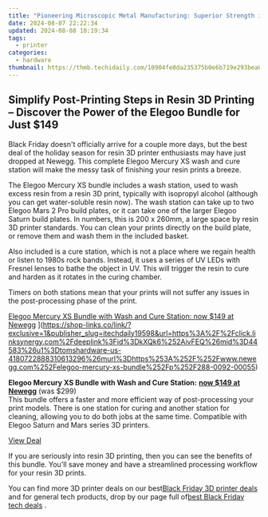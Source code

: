 ```yaml
---
title: "Pioneering Microscopic Metal Manufacturing: Superior Strength in Structures Tinier Than a Virus"
date: 2024-08-07 22:22:34
updated: 2024-08-08 10:19:34
tags:
  - printer
categories:
  - hardware
thumbnail: https://thmb.techidaily.com/10904fe0da235375b0e6b719e293bea0266e1856f2ee595facf2cbaa2815c2e6.jpg
---
```


## Simplify Post-Printing Steps in Resin 3D Printing – Discover the Power of the Elegoo Bundle for Just $149

Black Friday doesn't officially arrive for a couple more days, but the best deal of the holiday season for resin 3D printer enthusiasts may have just dropped at Newegg. This complete Elegoo Mercury XS wash and cure station will make the messy task of finishing your resin prints a breeze.

 The Elegoo Mercury XS bundle includes a wash station, used to wash excess resin from a resin 3D print, typically with isopropyl alcohol (although you can get water-soluble resin now). The wash station can take up to two Elegoo Mars 2 Pro build plates, or it can take one of the larger Elegoo Saturn build plates. In numbers, this is 200 x 260mm, a large space by resin 3D printer standards. You can clean your prints directly on the build plate, or remove them and wash them in the included basket.

 Also included is a cure station, which is not a place where we regain health or listen to 1980s rock bands. Instead, it uses a series of UV LEDs with Fresnel lenses to bathe the object in UV. This will trigger the resin to cure and harden as it rotates in the curing chamber.

 Timers on both stations mean that your prints will not suffer any issues in the post-processing phase of the print.

[Elegoo Mercury XS Bundle with Wash and Cure Station:&nbsp;now $149 at Newegg](https://cdn.mos.cms.futurecdn.net/EGkXXSGTDJaAQi9Ype43cc-200-100.jpg "Elegoo Mercury XS Bundle with Wash and Cure Station:&nbsp;now $149 at Newegg") ](https://shop-links.co/link/?exclusive=1&publisher_slug=itechdaily19598&url=https%3A%2F%2Fclick.linksynergy.com%2Fdeeplink%3Fid%3DkXQk6%252AivFEQ%26mid%3D44583%26u1%3Dtomshardware-us-4180722888310613296%26murl%3Dhttps%253A%252F%252Fwww.newegg.com%252Felegoo-mercury-xs-bundle%252Fp%252F288-0092-00055)

 **Elegoo Mercury XS Bundle with Wash and Cure Station:** [**now $149 at Newegg**](https://shop-links.co/link/?exclusive=1&publisher_slug=itechdaily19598&url=https%3A%2F%2Fclick.linksynergy.com%2Fdeeplink%3Fid%3DkXQk6%252AivFEQ%26mid%3D44583%26u1%3Dtomshardware-us-4658200186201754458%26murl%3Dhttps%253A%252F%252Fwww.newegg.com%252Felegoo-mercury-xs-bundle%252Fp%252F288-0092-00055)  (was $299)  
 This bundle offers a faster and more efficient way of post-processing your print models. There is one station for curing and another station for cleaning, allowing you to do both jobs at the same time. Compatible with Elegoo Saturn and Mars series 3D printers.

[View Deal](https://shop-links.co/link/?exclusive=1&publisher_slug=itechdaily19598&url=https%3A%2F%2Fclick.linksynergy.com%2Fdeeplink%3Fid%3DkXQk6%252AivFEQ%26mid%3D44583%26u1%3Dtomshardware-us-4180722888310613296%26murl%3Dhttps%253A%252F%252Fwww.newegg.com%252Felegoo-mercury-xs-bundle%252Fp%252F288-0092-00055)

 If you are seriously into resin 3D printing, then you can see the benefits of this bundle. You'll save money and have a streamlined processing workflow for your resin 3D prints.

 You can find more 3D printer deals on our best[Black Friday 3D printer deals](https://www.tomshardware.com/news/best-3d-printer-deals) and for general tech products, drop by our page full of[best Black Friday tech deals](https://www.tomshardware.com/news/best-deals-on-tech) .

<ins class="adsbygoogle"
     style="display:block"
     data-ad-format="autorelaxed"
     data-ad-client="ca-pub-7571918770474297"
     data-ad-slot="1223367746"></ins>



<ins class="adsbygoogle"
     style="display:block"
     data-ad-client="ca-pub-7571918770474297"
     data-ad-slot="8358498916"
     data-ad-format="auto"
     data-full-width-responsive="true"></ins>
